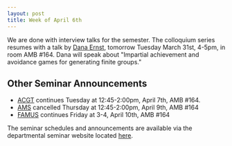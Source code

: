 ```yaml
---
layout: post
title: Week of April 6th
---
```


We are done with interview talks for the semester.  The colloquium series resumes with a talk by [Dana Ernst](http://danaernst.com), tomorrow Tuesday March 31st, 4-5pm, in room AMB #164. Dana will speak about "Impartial achievement and avoidance games for generating finite groups."

## Other Seminar Announcements ##

- [ACGT](acgtSpring2015) continues Tuesday at 12:45-2:00pm, April 7th, AMB #164.  
- [AMS](amsSpring2015) cancelled Thursday at 12:45-2:00pm, April 9th, AMB #164
- [FAMUS](famusSpring2015) continues Friday at 3-4, April 10th, AMB #164

The seminar schedules and announcements are available via the departmental seminar website located [here](http://naumathstat.github.io/seminars).
